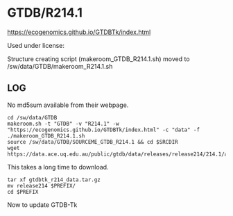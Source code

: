 GTDB/R214.1
===========

<https://ecogenomics.github.io/GTDBTk/index.html>

Used under license:



Structure creating script (makeroom_GTDB_R214.1.sh) moved to /sw/data/GTDB/makeroom_R214.1.sh


LOG
---

No md5sum available from their webpage.

    cd /sw/data/GTDB
    makeroom.sh -t "GTDB" -v "R214.1" -w "https://ecogenomics.github.io/GTDBTk/index.html" -c "data" -f
    ./makeroom_GTDB_R214.1.sh 
    source /sw/data/GTDB/SOURCEME_GTDB_R214.1 && cd $SRCDIR
    wget https://data.ace.uq.edu.au/public/gtdb/data/releases/release214/214.1/auxillary_files/gtdbtk_r214_data.tar.gz

This takes a long time to download.

    tar xf gtdbtk_r214_data.tar.gz 
    mv release214 $PREFIX/
    cd $PREFIX

Now to update GTDB-Tk
